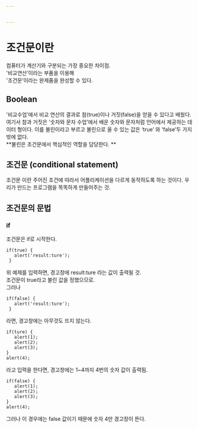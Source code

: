 ```yaml
---


---
```


<h1 id="조건문이란">조건문이란</h1>
<p>컴퓨터가 계산기와 구분되는 가장 중요한 차이점.<br>
'비교연산’이라는 부품을 이용해<br>
'조건문’이라는 완제품을 완성할 수 있다.</p>
<h2 id="boolean">Boolean</h2>
<p>'비교수업’에서 비교 연산의 결과로 참(true)이나 거짓(false)을 얻을 수 있다고 배웠다. 여기서 참과 거짓은 '숫자와 문자 수업’에서 배운 숫자와 문자처럼 언어에서 제공하는 데이터 형이다. 이를 불린이라고 부르고 불린으로 올 수 있는 값은 ‘true’ 와 'false’두 가지 밖에 없다.<br>
**불린은 조건문에서 핵심적인 역할을 담당한다. **</p>
<h2 id="조건문-conditional-statement">조건문 (conditional statement)</h2>
<p>조건문 이란 주어진 조건에 따라서 어플리케이션을 다르게 동작하도록 하는 것이다. 우리가 만드는 프로그램을 똑똑하게 만들어주는 것.</p>
<h2 id="조건문의-문법">조건문의 문법</h2>
<h3 id="if">if</h3>
<p>조건문은 if로 시작한다.</p>
<pre><code>if(true) {
   alert('result:ture');
 }
</code></pre>
<p>위 예제를 입력하면, 경고창에 result:ture 라는 값이 출력될 것.<br>
조건문이 true라고 불린 값을 정했으므로.<br>
그러나</p>
<pre><code>if(false) {
   alert('result:ture');
 }
</code></pre>
<p>라면, 경고창에는 아무것도 뜨지 않는다.</p>
<pre><code>if(ture) {
   alert(1);
   alert(2);
   alert(3);
}
alert(4);
</code></pre>
<p>라고 입력을 한다면, 경고창에는 1~4까지 4번의 숫자 값이 출력됨.</p>
<pre><code>if(false) {
   alert(1);
   alert(2);
   alert(3);
}
alert(4);
</code></pre>
<p>그러나 이 경우에는 false 값이기 때문에 숫자 4만 경고창이 뜬다.</p>


